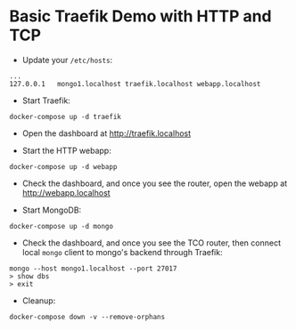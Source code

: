 # Basic Traefik Demo with HTTP and TCP

* Update your `/etc/hosts`:

```text
...
127.0.0.1   mongo1.localhost traefik.localhost webapp.localhost
```

* Start Traefik:

```shell
docker-compose up -d traefik
```

* Open the dashboard at <http://traefik.localhost>

* Start the HTTP webapp:

```shell
docker-compose up -d webapp
```

* Check the dashboard, and once you see the router, open the webapp at <http://webapp.localhost>

* Start MongoDB:

```shell
docker-compose up -d mongo
```

* Check the dashboard, and once you see the TCO router,
  then connect local `mongo` client to mongo's backend through Traefik:

```shell
mongo --host mongo1.localhost --port 27017
> show dbs
> exit
```

* Cleanup:

```shell
docker-compose down -v --remove-orphans
```
